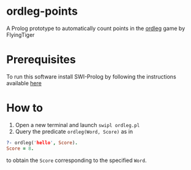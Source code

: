 # ordleg-points
A Prolog prototype to automatically count points in the [ordleg](https://flyingtiger.com/it/products/word-play-3029097) game by FlyingTiger

# Prerequisites
To run this software install SWI-Prolog by following the instructions available [here](https://www.swi-prolog.org/download/stable)

# How to

1. Open a new terminal and launch `swipl ordleg.pl`
2. Query the predicate `ordleg(Word, Score)` as in
```prolog
?- ordleg('hello', Score).
Score = 8.
```
to obtain the `Score` corresponding to the specified `Word`.
